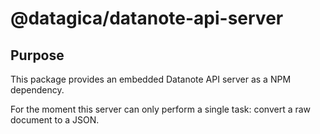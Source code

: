 # @datagica/datanote-api-server

## Purpose

This package provides an embedded Datanote API server as a NPM dependency.

For the moment this server can only perform a single task: convert a raw document to a JSON.